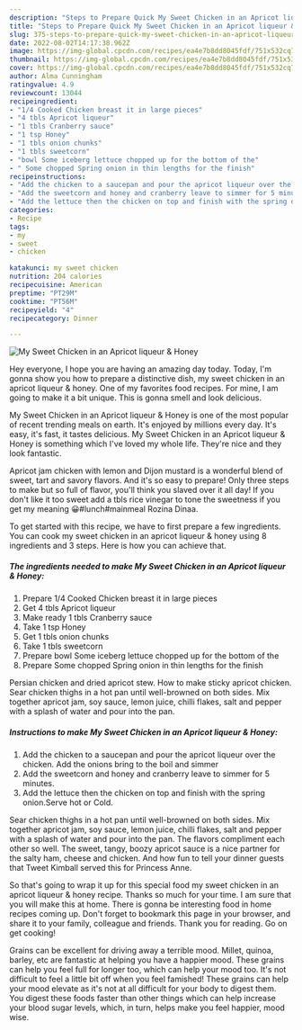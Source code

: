 ```yaml
---
description: "Steps to Prepare Quick My Sweet Chicken in an Apricot liqueur &amp;amp; Honey"
title: "Steps to Prepare Quick My Sweet Chicken in an Apricot liqueur &amp;amp; Honey"
slug: 375-steps-to-prepare-quick-my-sweet-chicken-in-an-apricot-liqueur-and-amp-honey
date: 2022-08-02T14:17:38.962Z
image: https://img-global.cpcdn.com/recipes/ea4e7b8dd8045fdf/751x532cq70/my-sweet-chicken-in-an-apricot-liqueur-honey-recipe-main-photo.jpg
thumbnail: https://img-global.cpcdn.com/recipes/ea4e7b8dd8045fdf/751x532cq70/my-sweet-chicken-in-an-apricot-liqueur-honey-recipe-main-photo.jpg
cover: https://img-global.cpcdn.com/recipes/ea4e7b8dd8045fdf/751x532cq70/my-sweet-chicken-in-an-apricot-liqueur-honey-recipe-main-photo.jpg
author: Alma Cunningham
ratingvalue: 4.9
reviewcount: 13044
recipeingredient:
- "1/4 Cooked Chicken breast it in large pieces"
- "4 tbls Apricot liqueur"
- "1 tbls Cranberry sauce"
- "1 tsp Honey"
- "1 tbls onion chunks"
- "1 tbls sweetcorn"
- "bowl Some iceberg lettuce chopped up for the bottom of the"
- " Some chopped Spring onion in thin lengths for the finish"
recipeinstructions:
- "Add the chicken to a saucepan and pour the apricot liqueur over the chicken. Add the onions bring to the boil and simmer"
- "Add the sweetcorn and honey and cranberry leave to simmer for 5 minutes."
- "Add the lettuce then the chicken on top and finish with the spring onion.Serve hot or Cold."
categories:
- Recipe
tags:
- my
- sweet
- chicken

katakunci: my sweet chicken 
nutrition: 204 calories
recipecuisine: American
preptime: "PT29M"
cooktime: "PT56M"
recipeyield: "4"
recipecategory: Dinner

---
```



![My Sweet Chicken in an Apricot liqueur &amp; Honey](https://img-global.cpcdn.com/recipes/ea4e7b8dd8045fdf/751x532cq70/my-sweet-chicken-in-an-apricot-liqueur-honey-recipe-main-photo.jpg)

Hey everyone, I hope you are having an amazing day today. Today, I'm gonna show you how to prepare a distinctive dish, my sweet chicken in an apricot liqueur &amp; honey. One of my favorites food recipes. For mine, I am going to make it a bit unique. This is gonna smell and look delicious.

My Sweet Chicken in an Apricot liqueur &amp; Honey is one of the most popular of recent trending meals on earth. It's enjoyed by millions every day. It's easy, it's fast, it tastes delicious. My Sweet Chicken in an Apricot liqueur &amp; Honey is something which I've loved my whole life. They're nice and they look fantastic.

Apricot jam chicken with lemon and Dijon mustard is a wonderful blend of sweet, tart and savory flavors. And it&#39;s so easy to prepare! Only three steps to make but so full of flavor, you&#39;ll think you slaved over it all day! If you don&#39;t like it too sweet add a tbls rice vinegar to tone the sweetness if you get my meaning 😀#lunch#mainmeal Rozina Dinaa.


To get started with this recipe, we have to first prepare a few ingredients. You can cook my sweet chicken in an apricot liqueur &amp; honey using 8 ingredients and 3 steps. Here is how you can achieve that.

<!--inarticleads1-->

##### The ingredients needed to make My Sweet Chicken in an Apricot liqueur &amp; Honey:

1. Prepare 1/4 Cooked Chicken breast it in large pieces
1. Get 4 tbls Apricot liqueur
1. Make ready 1 tbls Cranberry sauce
1. Take 1 tsp Honey
1. Get 1 tbls onion chunks
1. Take 1 tbls sweetcorn
1. Prepare bowl Some iceberg lettuce chopped up for the bottom of the
1. Prepare  Some chopped Spring onion in thin lengths for the finish


Persian chicken and dried apricot stew. How to make sticky apricot chicken. Sear chicken thighs in a hot pan until well-browned on both sides. Mix together apricot jam, soy sauce, lemon juice, chilli flakes, salt and pepper with a splash of water and pour into the pan. 

<!--inarticleads2-->

##### Instructions to make My Sweet Chicken in an Apricot liqueur &amp; Honey:

1. Add the chicken to a saucepan and pour the apricot liqueur over the chicken. Add the onions bring to the boil and simmer
1. Add the sweetcorn and honey and cranberry leave to simmer for 5 minutes.
1. Add the lettuce then the chicken on top and finish with the spring onion.Serve hot or Cold.


Sear chicken thighs in a hot pan until well-browned on both sides. Mix together apricot jam, soy sauce, lemon juice, chilli flakes, salt and pepper with a splash of water and pour into the pan. The flavors compliment each other so well. The sweet, tangy, boozy apricot sauce is a nice partner for the salty ham, cheese and chicken. And how fun to tell your dinner guests that Tweet Kimball served this for Princess Anne. 

So that's going to wrap it up for this special food my sweet chicken in an apricot liqueur &amp; honey recipe. Thanks so much for your time. I am sure that you will make this at home. There is gonna be interesting food in home recipes coming up. Don't forget to bookmark this page in your browser, and share it to your family, colleague and friends. Thank you for reading. Go on get cooking!

Grains can be excellent for driving away a terrible mood. Millet, quinoa, barley, etc are fantastic at helping you have a happier mood. These grains can help you feel full for longer too, which can help your mood too. It's not difficult to feel a little bit off when you feel famished! These grains can help your mood elevate as it's not at all difficult for your body to digest them. You digest these foods faster than other things which can help increase your blood sugar levels, which, in turn, helps make you feel happier, mood wise.
